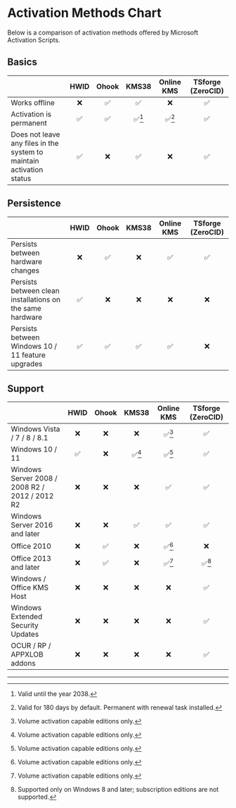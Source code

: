 # Activation Methods Chart

Below is a comparison of activation methods offered by Microsoft Activation Scripts.

Basics
------
| | HWID | Ohook | KMS38 | Online KMS | TSforge (ZeroCID) |
| --- | :---: | :---: | :---: | :---: | :---: |
| Works offline | ❌ | ✅ | ✅ | ❌ | ✅ |
| Activation is permanent | ✅ | ✅ | ✅[^1] | ✅[^2] | ✅ |
| Does not leave any files in the system to maintain activation status | ✅ | ❌ | ✅ | ❌ | ✅ |

Persistence
-----------
| | HWID | Ohook | KMS38 | Online KMS | TSforge (ZeroCID) |
| --- | :---: | :---: | :---: | :---: | :---: |
| Persists between hardware changes | ❌ | ✅ | ❌ | ✅ | ✅ |
| Persists between clean installations on the same hardware | ✅ | ❌ | ❌ | ❌ | ❌ |
| Persists between Windows 10 / 11 feature upgrades | ✅ | ✅ | ✅ | ✅ | ❌ |

Support
-------
| | HWID | Ohook | KMS38 | Online KMS | TSforge (ZeroCID) |
| --- | :---: | :---: | :---: | :---: | :---: |
| Windows Vista / 7 / 8 / 8.1 | ❌ | ❌ | ❌ | ✅[^3] | ✅ |
| Windows 10 / 11 | ✅ | ❌ | ✅[^3] | ✅[^3] | ✅ |
| Windows Server 2008 / 2008 R2 / 2012 / 2012 R2 | ❌ | ❌ | ❌ | ✅ | ✅ |
| Windows Server 2016 and later | ❌ | ❌ | ✅ | ✅ | ✅ |
| Office 2010 | ❌ | ✅ | ❌ | ✅[^3] | ❌ |
| Office 2013 and later | ❌ | ✅ | ❌ | ✅[^3] | ✅[^4] |
| Windows / Office KMS Host | ❌ | ❌ | ❌ | ❌ | ✅ |
| Windows Extended Security Updates | ❌ | ❌ | ❌ | ❌ | ✅ |
| OCUR / RP / APPXLOB addons | ❌ | ❌ | ❌ | ❌ | ✅ |

---

[^1]: Valid until the year 2038.
[^2]: Valid for 180 days by default. Permanent with renewal task installed.
[^3]: Volume activation capable editions only.
[^4]: Supported only on Windows 8 and later; subscription editions are not supported.
